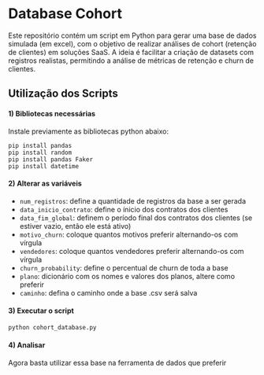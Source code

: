 # Database Cohort
Este repositório contém um script em Python para gerar uma base de dados simulada (em excel), com o objetivo de realizar análises de cohort (retenção de clientes) em soluções SaaS. 
A ideia é facilitar a criação de datasets com registros realistas, permitindo a análise de métricas de retenção e churn de clientes.

## Utilização dos Scripts

#### 1) Bibliotecas necessárias
Instale previamente as bibliotecas python abaixo:
```
pip install pandas
pip install random
pip install pandas Faker
pip install datetime
```
#### 2) Alterar as variáveis
- ```num_registros```: define a quantidade de registros da base a ser gerada
- ```data_inicio_contrato```: define o ínicio dos contratos dos clientes
- ```data_fim_global```: definem o período final dos contratos dos clientes (se estiver vazio, então ele está ativo)
- ```motivo_churn```: coloque quantos motivos preferir alternando-os com vírgula
- ```vendedores```: coloque quantos vendedores preferir alternando-os com vírgula
- ```churn_probability```: define o percentual de churn de toda a base
- ```plano```: dicionário com os nomes e valores dos planos, altere como preferir
- ```caminho```: defina o caminho onde a base .csv será salva

#### 3) Executar o script
```python
python cohort_database.py
```

#### 4) Analisar
Agora basta utilizar essa base na ferramenta de dados que preferir
<br>
